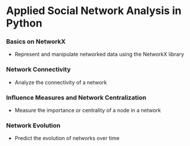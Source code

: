 # Applied Social Network Analysis in Python

### Basics on NetworkX

-  Represent and manipulate networked data using the NetworkX library

### Network Connectivity

- Analyze the connectivity of a network

### Influence Measures and Network Centralization

- Measure the importance or centrality of a node in a network

### Network Evolution
- Predict the evolution of networks over time